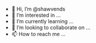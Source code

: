 - 👋 Hi, I’m @shawvends
- 👀 I’m interested in ...
- 🌱 I’m currently learning ...
- 💞️ I’m looking to collaborate on ...
- 📫 How to reach me ...

<!---
shawvends/shawvends is a ✨ special ✨ repository because its `README.md` (this file) appears on your GitHub profile.
You can click the Preview link to take a look at your changes.
--->

